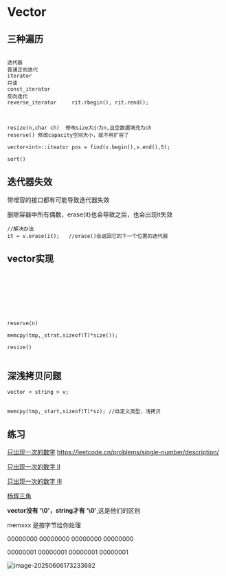 # Vector

## 三种遍历

```

迭代器
普通正向迭代
iterator
只读
const_iterator
反向迭代
reverse_iterator     rit.rbegin(), rit.rend();



resize(n,char ch)  修改size大小为n,且空数据填充为ch
reserve() 修改capacity空间大小，就不用扩容了

```

```
vector<int>::iteator pos = find(v.begin(),v.end(),5);

sort()
```



## 迭代器失效

带增容的接口都有可能导致迭代器失效

删除容器中所有偶数，erase(it)也会导致之后，也会出现it失效

```
//解决办法
it = v.erase(it);	//erase()会返回它的下一个位置的迭代器
```





## vector实现

```








reserve(n)

memcpy(tmp,_strat,sizeof(T)*size());

resize()


```

## 深浅拷贝问题

```
vector < string > v;


memcpy(tmp,_start,sizeof(T)*sz); //自定义类型，浅拷贝	
```



## 练习

[只出现一次的数字](https://leetcode.cn/problems/single-number/) https://leetcode.cn/problems/single-number/description/

[只出现一次的数字 II](https://leetcode.cn/problems/single-number-ii/)

[只出现一次的数字 III](https://leetcode.cn/problems/single-number-iii/)

[杨辉三角](https://leetcode.cn/problems/pascals-triangle/)



**vector没有 ‘\0’，string才有 ‘\0’**,这是他们的区别

memxxx 是按字节给你处理

00000000 00000000 00000000 00000000

00000001 00000001 00000001 00000001



![image-20250606173233682](C:\Users\LIYUFENG\AppData\Roaming\Typora\typora-user-images\image-20250606173233682.png)
